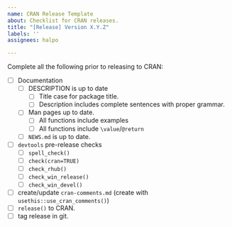 ```yaml
---
name: CRAN Release Template
about: Checklist for CRAN releases.
title: "[Release] Version X.Y.Z"
labels: ''
assignees: halpo

---
```


Complete all the following prior to releasing to CRAN:

- [ ] Documentation
  + [ ] DESCRIPTION is up to date
    * [ ] Title case for package title.
    * [ ] Description includes complete sentences with proper grammar.
  + [ ] Man pages up to date.
    * [ ] All functions include examples
    * [ ] All functions include `\value`/`@return`
  + [ ] `NEWS.md` is up to date.
- [ ] `devtools` pre-release  checks
  + [ ] `spell_check()`
  + [ ] `check(cran=TRUE)`
  + [ ] `check_rhub()`
  + [ ] `check_win_release()`
  + [ ] `check_win_devel()`
- [ ] create/update `cran-comments.md` (create with `usethis::use_cran_comments()`)
- [ ] `release()` to CRAN. 
- [ ] tag release in git.
